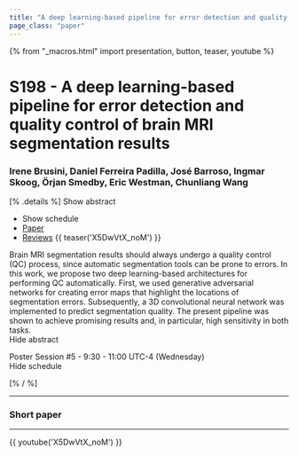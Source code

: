 ```yaml
---
title: "A deep learning-based pipeline for error detection and quality control of brain MRI segmentation results"
page_class: "paper"
---
```


{% from "_macros.html" import presentation, button, teaser, youtube %}

# S198 - A deep learning-based pipeline for error detection and quality control of brain MRI segmentation results

### Irene Brusini, Daniel Ferreira Padilla, José Barroso, Ingmar Skoog, Örjan Smedby, Eric Westman, Chunliang Wang

[% .details %]
<a class="toggle_visibility" data-selector=".abstract" data-level="3">Show abstract</a>
- <a class="toggle_visibility" data-selector=".schedule" data-level="3">Show schedule</a>
- <a href="https://openreview.net/pdf?id=sqbpwcNetg">Paper</a>
- <a href="https://openreview.net/forum?id=sqbpwcNetg">Reviews</a>
{{ teaser('X5DwVtX_noM') }}

<p>
    <span class="abstract">
        Brain MRI segmentation results should always undergo a quality control (QC) process, since automatic segmentation tools can be prone to errors. In this work, we propose two deep learning-based architectures for performing QC automatically. First, we used generative adversarial networks for creating error maps that highlight the locations of segmentation errors. Subsequently, a 3D convolutional neural network was implemented to predict segmentation quality. The present pipeline was shown to achieve promising results and, in particular, high sensitivity in both tasks.
        <br>
        <span class="actions"><a class="toggle_visibility" data-level="2">Hide abstract</a></span>
    </span>
</p>

<p>
    <span class="schedule">
        Poster Session #5  - 9:30 - 11:00 UTC-4 (Wednesday)
        <br>
        <span class="actions"><a class="toggle_visibility" data-level="2">Hide schedule</a></span>
    </span>
</p>

<!-- {{ button("Access paper channel", "https://chat.midl.io/channel/s198") }} -->
[% / %]

---

### Short paper

---

{{ youtube('X5DwVtX_noM') }}